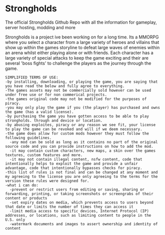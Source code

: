 # Strongholds
The official Strongholds Github Repo with all the information for gameplay, server hosting, modding and more

Strongholds is a project ive been working on for a long time.
Its a MMORPG where you select a character from a large variety of heroes and villains that show up within the games storyline to defeat large waves of enemies within an arena whilst either playing alone or with friends. Each character has a large variety of special attacks to keep the game exciting and their are several 'boss fights' to challenge the players as the journey through the game.
```
SIMPLIFIED TERMS OF USE:
-by installing, downloading, or playing the game, you are saying that you have read the below and fully agree to everything.
-The games assets may not be commercially sold however can be used under free use or for non commerical projects.
-the games original code may not be modified for the purposes of piracy.
-you may only play the game if you (the player) has purchased and owns the game (has a valid license).
-by purchasing the game you have gotten access to be able to play strongholds. through and device or location.
-by abusing exploites, piracy or any reason we see fit, your license to play the game can be revoked and will if we deem necessary.
-the game does allow for custom mods however they must follow the following guidelines.
  -any mod can be sold as long as it contains no part of the original source code and you can provide instructions on how to add the mod.
  -it may contain custom characters, new maps, a skin over the games textures, custom features and more.
  -it may not contain illegal content, nsfw content, code that intentionally helps to exploit the game and provide a unfair advantage, code that intentionally bypasses checks for piracy.
-this list of rules is not final and can be changed at any moment and my agreeing to the license you are only agreeing to the terms for the version these rules were designed for.
-what i can do:
  -prevent or restrict users from editing or saving, sharing or forwarding, printing, or taking screenshots or screengrabs of their content or products
  -set expiry dates on media, which prevents access to users beyond that date or limits the number of times they can access it
  -limit media access to specific devices, Internet Protocol (IP) addresses, or locations, such as limiting content to people in the U.S. only
  -watermark documents and images to assert ownership and identity of content
```
